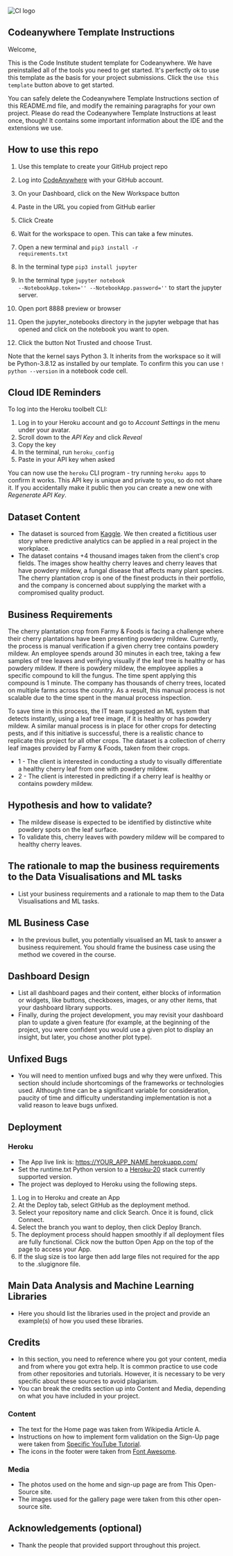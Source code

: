 ![CI logo](https://codeinstitute.s3.amazonaws.com/fullstack/ci_logo_small.png)

## Codeanywhere Template Instructions

Welcome,

This is the Code Institute student template for Codeanywhere. We have preinstalled all of the tools you need to get started. It's perfectly ok to use this template as the basis for your project submissions. Click the `Use this template` button above to get started.

You can safely delete the Codeanywhere Template Instructions section of this README.md file, and modify the remaining paragraphs for your own project. Please do read the Codeanywhere Template Instructions at least once, though! It contains some important information about the IDE and the extensions we use.

## How to use this repo

1. Use this template to create your GitHub project repo

1. Log into <a href="https://app.codeanywhere.com/" target="_blank" rel="noreferrer">CodeAnywhere</a> with your GitHub account.

1. On your Dashboard, click on the New Workspace button

1. Paste in the URL you copied from GitHub earlier

1. Click Create

1. Wait for the workspace to open. This can take a few minutes.

1. Open a new terminal and <code>pip3 install -r requirements.txt</code>

1. In the terminal type <code>pip3 install jupyter</code>
   
1. In the terminal type <code>jupyter notebook --NotebookApp.token='' --NotebookApp.password=''</code> to start the jupyter server.

1. Open port 8888 preview or browser

1. Open the jupyter_notebooks directory in the jupyter webpage that has opened and click on the notebook you want to open.

1. Click the button Not Trusted and choose Trust.

Note that the kernel says Python 3. It inherits from the workspace so it will be Python-3.8.12 as installed by our template. To confirm this you can use <code>! python --version</code> in a notebook code cell.

## Cloud IDE Reminders

To log into the Heroku toolbelt CLI:

1. Log in to your Heroku account and go to _Account Settings_ in the menu under your avatar.
2. Scroll down to the _API Key_ and click _Reveal_
3. Copy the key
4. In the terminal, run `heroku_config`
5. Paste in your API key when asked

You can now use the `heroku` CLI program - try running `heroku apps` to confirm it works. This API key is unique and private to you, so do not share it. If you accidentally make it public then you can create a new one with _Regenerate API Key_.

## Dataset Content

- The dataset is sourced from [Kaggle](https://www.kaggle.com/codeinstitute/cherry-leaves). We then created a fictitious user story where predictive analytics can be applied in a real project in the workplace.
- The dataset contains +4 thousand images taken from the client's crop fields. The images show healthy cherry leaves and cherry leaves that have powdery mildew, a fungal disease that affects many plant species. The cherry plantation crop is one of the finest products in their portfolio, and the company is concerned about supplying the market with a compromised quality product.

## Business Requirements

The cherry plantation crop from Farmy & Foods is facing a challenge where their cherry plantations have been presenting powdery mildew. Currently, the process is manual verification if a given cherry tree contains powdery mildew. An employee spends around 30 minutes in each tree, taking a few samples of tree leaves and verifying visually if the leaf tree is healthy or has powdery mildew. If there is powdery mildew, the employee applies a specific compound to kill the fungus. The time spent applying this compound is 1 minute. The company has thousands of cherry trees, located on multiple farms across the country. As a result, this manual process is not scalable due to the time spent in the manual process inspection.

To save time in this process, the IT team suggested an ML system that detects instantly, using a leaf tree image, if it is healthy or has powdery mildew. A similar manual process is in place for other crops for detecting pests, and if this initiative is successful, there is a realistic chance to replicate this project for all other crops. The dataset is a collection of cherry leaf images provided by Farmy & Foods, taken from their crops.

- 1 - The client is interested in conducting a study to visually differentiate a healthy cherry leaf from one with powdery mildew.
- 2 - The client is interested in predicting if a cherry leaf is healthy or contains powdery mildew.

## Hypothesis and how to validate?

- The mildew disease is expected to be identified by distinctive white powdery spots on the leaf surface.
- To validate this, cherry leaves with powdery mildew will be compared to healthy cherry leaves.

## The rationale to map the business requirements to the Data Visualisations and ML tasks

- List your business requirements and a rationale to map them to the Data Visualisations and ML tasks.

## ML Business Case

- In the previous bullet, you potentially visualised an ML task to answer a business requirement. You should frame the business case using the method we covered in the course.

## Dashboard Design

- List all dashboard pages and their content, either blocks of information or widgets, like buttons, checkboxes, images, or any other items, that your dashboard library supports.
- Finally, during the project development, you may revisit your dashboard plan to update a given feature (for example, at the beginning of the project, you were confident you would use a given plot to display an insight, but later, you chose another plot type).

## Unfixed Bugs

- You will need to mention unfixed bugs and why they were unfixed. This section should include shortcomings of the frameworks or technologies used. Although time can be a significant variable for consideration, paucity of time and difficulty understanding implementation is not a valid reason to leave bugs unfixed.

## Deployment

### Heroku

- The App live link is: https://YOUR_APP_NAME.herokuapp.com/
- Set the runtime.txt Python version to a [Heroku-20](https://devcenter.heroku.com/articles/python-support#supported-runtimes) stack currently supported version.
- The project was deployed to Heroku using the following steps.

1. Log in to Heroku and create an App
2. At the Deploy tab, select GitHub as the deployment method.
3. Select your repository name and click Search. Once it is found, click Connect.
4. Select the branch you want to deploy, then click Deploy Branch.
5. The deployment process should happen smoothly if all deployment files are fully functional. Click now the button Open App on the top of the page to access your App.
6. If the slug size is too large then add large files not required for the app to the .slugignore file.

## Main Data Analysis and Machine Learning Libraries

- Here you should list the libraries used in the project and provide an example(s) of how you used these libraries.

## Credits

- In this section, you need to reference where you got your content, media and from where you got extra help. It is common practice to use code from other repositories and tutorials. However, it is necessary to be very specific about these sources to avoid plagiarism.
- You can break the credits section up into Content and Media, depending on what you have included in your project.

### Content

- The text for the Home page was taken from Wikipedia Article A.
- Instructions on how to implement form validation on the Sign-Up page were taken from [Specific YouTube Tutorial](https://www.youtube.com/).
- The icons in the footer were taken from [Font Awesome](https://fontawesome.com/).

### Media

- The photos used on the home and sign-up page are from This Open-Source site.
- The images used for the gallery page were taken from this other open-source site.

## Acknowledgements (optional)

- Thank the people that provided support throughout this project.
